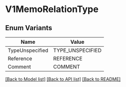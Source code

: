 # V1MemoRelationType

## Enum Variants

| Name | Value |
|---- | -----|
| TypeUnspecified | TYPE_UNSPECIFIED |
| Reference | REFERENCE |
| Comment | COMMENT |


[[Back to Model list]](../README.md#documentation-for-models) [[Back to API list]](../README.md#documentation-for-api-endpoints) [[Back to README]](../README.md)


